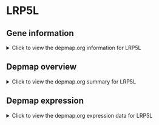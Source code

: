 <h1>LRP5L</h1>

<h2>Gene information</h2>
<details>
  <summary>Click to view the depmap.org information for LRP5L</summary>
  <iframe src="https://depmap.org/portal/gene/LRP5L?tab=about" style="border:none;width:100%;height:800px"></iframe>
</details>

<h2>Depmap overview</h2>
<details>
  <summary>Click to view the depmap.org summary for LRP5L</summary>
  <iframe src="https://depmap.org/portal/gene/LRP5L?tab=overview" style="border:none;width:100%;height:800px"></iframe>
</details>

<h2>Depmap expression</h2>
<details>
  <summary>Click to view the depmap.org expression data for LRP5L</summary>
  <iframe src="https://depmap.org/portal/gene/LRP5L?tab=characterization" style="border:none;width:100%;height:800px"></iframe>
</details>


<!--
<h2>Reactome Pathway diagram</h2>
<details>
  <summary>Click to view Reactome pathway for LRP5L</summary>
  PNAME
</details>
-->


